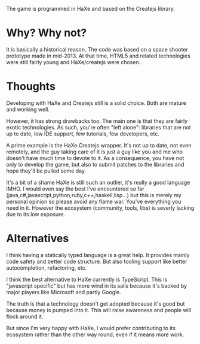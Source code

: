 The game is programmed in HaXe and based on the Createjs library.

# Why? Why not?

It is basically a historical reason.
The code was based on a space shooter prototype made in mid-2013.
At that time, HTML5 and related technologies were still fairly young and HaXe/createjs were chosen.

# Thoughts

Developing with HaXe and Createjs still is a solid choice.
Both are mature and working well.

However, it has strong drawbacks too.
The main one is that they are fairly exotic technologies.
As such, you're often "left alone": libraries that are not up to date, low IDE support, few tutorials, few developers, etc.

A prime example is the HaXe Createjs wrapper. It's not up to date, not even remotely, and the guy taking care of it is just a guy like you and me who doesn't have much time to devote to it.
As a consequence, you have not only to develop the game, but also to submit patches to the libraries and hope they'll be pulled some day.

It's a bit of a shame HaXe is still such an outlier, it's really a good language IMHO.
I would even say the best I've encountered so far (java,c#,javascript,python,ruby,c++,haskell,lisp...) but this is merely my personal opinion so please avoid any flame war.
You've everything you need in it. However the ecosystem (community, tools, libs) is severly lacking due to its low exposure.

# Alternatives #

I think having a statically typed language is a great help.
It provides mainly code safety and better code structure.
But also tooling support like better autocompletion, refactoring, etc.

I think the best alternative to HaXe currently is TypeScript.
This is "javascript specific" but has more wind in its sails because it's backed by major players like Microsoft and partly Google.

The truth is that a technology doesn't get adopted because it's good but because money is pumped into it.
This will raise awareness and people will flock around it.

But since I'm very happy with HaXe, I would prefer contributing to its ecosystem rather than the other way round, even if it means more work.
